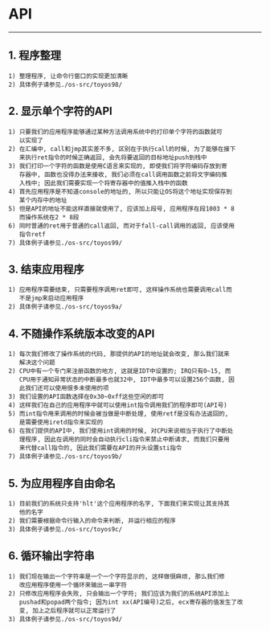 # **API** #
***


## **1. 程序整理** ##
    1) 整理程序, 让命令行窗口的实现更加清晰
    2) 具体例子请参见./os-src/toyos98/


## **2. 显示单个字符的API** ##
    1) 只要我们的应用程序能够通过某种方法调用系统中的打印单个字符的函数就可
       以实现了
    2) 在汇编中, call和jmp其实差不多, 区别在于执行call的时候, 为了能够在接下
       来执行ret指令的时候正确返回, 会先将要返回的目标地址push到栈中
    3) 我们打印一个字符的函数是使用C语言来实现的, 即使我们将字符编码存放到寄
       存器中, 函数也没得办法来接收, 我们必须在call调用函数之前将文字编码推
       入栈中; 因此我们需要实现一个将寄存器中的值推入栈中的函数
    4) 首先应用程序是不知道console的地址的, 所以只能让OS将这个地址实现保存到
       某个内存中的地址
    5) 但是API的地址不能这样直接就使用了, 应该加上段号, 应用程序在段1003 * 8
       而操作系统在2 * 8段
    6) 同时普通的ret用于普通的call返回, 而对于fall-call调用的返回, 应该使用
       指令retf
    7) 具体例子请参见./os-src/toyos99/


## **3. 结束应用程序** ##
    1) 应用程序需要结束, 只需要程序调用ret即可, 这样操作系统也需要调用call而
       不是jmp来启动应用程序
    2) 具体例子请参见./os-src/toyos9a/


## **4. 不随操作系统版本改变的API** ##
    1) 每次我们修改了操作系统的代码, 那提供的API的地址就会改变, 那么我们就来
       解决这个问题
    2) CPU中有一个专门来注册函数的地方, 这就是IDT中设置的; IRQ只有0~15, 而
       CPU用于通知异常状态的中断最多也就32中, IDT中最多可以设置256个函数, 因
       此我们还可以使用很多未使用的项
    3) 我们设置的API函数选择在0x30~0xff这些空闲的即可
    4) 这样我们在自己的应用程序中就可以使用int指令调用我们的程序即可(API号)
    5) 而int指令用来调用的时候会被当做是中断处理, 使用retf是没有办法返回的,
       是需要使用iretd指令来实现的
    6) 在我们提供的API中, 我们使用int调用的时候, 对CPU来说相当于执行了中断处
       理程序, 因此在调用的同时会自动执行cli指令来禁止中断请求, 而我们只要用
       来代替call指令的, 因此我们需要在API的开头设置sti指令 
    7) 具体例子请参见./os-src/toyos9b/


## **5. 为应用程序自由命名** ##
    1) 目前我们的系统只支持'hlt'这个应用程序的名字, 下面我们来实现让其支持其
       他的名字
    2) 我们需要根据命令行输入的命令来判断, 并运行相应的程序
    3) 具体例子请参见./os-src/toyos9c/


## **6. 循环输出字符串** ##
    1) 我们现在输出一个字符串是一个一个字符显示的, 这样做很麻烦, 那么我们修
       改应用程序使用一个循环来输出一串字符
    2) 只修改应用程序会失败, 只会输出一个字符; 我们应该为我们的系统API添加上
       pushad和popad两个指令; 因为int xx(API编号)之后, ecx寄存器的值发生了改
       变, 加上之后程序就可以正常运行了
    3) 具体例子请参见./os-src/toyos9d/
